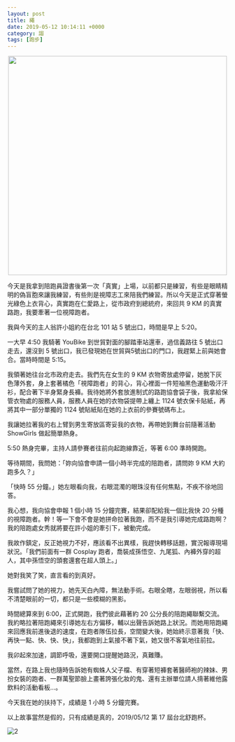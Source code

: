 ```yaml
---
layout: post
title: 繩
date: 2019-05-12 10:14:11 +0000
category: 謅
tags: [跑步]
---
```


<img src="/blog/assets/images/2019/rope1.jpg" style="display:block;margin:auto;width:500px"/>

今天是我拿到陪跑員證書後第一次「真實」上場，以前都只是練習，有些是眼睛精明的偽盲胞來讓我練習，有些則是視障志工來陪我們練習。所以今天是正式穿著螢光綠色上衣背心，真實跑在仁愛路上，從市政府到總統府，來回共 9 KM 的真實路跑，我要牽著一位視障跑者。

<!--more-->

我與今天的主人翁許小姐約在台北 101 站 5 號出口，時間是早上 5:20。

一大早 4:50 我騎著 YouBike 到世貿對面的腳踏車站還車，過信義路往 5 號出口走去，還沒到 5 號出口，我已發現她在世貿與5號出口的門口，我趕緊上前與她會合。當時時間是 5:15。

我領著她往台北市政府走去。我們先在女生的 9 KM 衣物寄放處停留，她脫下灰色薄外套，身上套著橘色「視障跑者」的背心，背心裡面一件短袖黑色運動吸汗汗衫，配合著下半身緊身長褲。我待她將外套放進制式的路跑協會袋子後，我拿給保管衣物處的服務人員，服務人員在她的衣物袋提帶上纏上 1124 號衣保卡貼紙，再將其中一部分單獨的 1124 號貼紙貼在她的上衣前的參賽號碼布上。

我讓她拉著我的右上臂到男生寄放區寄妥我的衣物，再帶她到舞台前隨著活動 ShowGirls 做起簡單熱身。

5:50 熱身完畢，主持人請參賽者往前向起跑線靠近，等著 6:00 準時開跑。

等待期間，我問她：「妳向協會申請一個小時半完成的陪跑者，請問妳 9 KM 大約跑多久？」

「快時 55 分鐘。」她左眼看向我，右眼混濁的眼珠沒有任何焦點，不疾不徐地回答。

我心想，我向協會申報 1 個小時 15 分鐘完賽，結果卻配給我一個比我快 20 分種的視障跑者。幹！等一下會不會是她拼命拉著我跑，而不是我引導她完成路跑啊？我的陪跑處女秀就將要在許小姐的牽引下，被動完成。

我故作鎮定，反正她視力不好，應該看不出異樣，我趕快轉移話題，實況報導現場狀況。「我們前面有一群 Cosplay 跑者，喬裝成孫悟空、九尾狐、內褲外穿的超人，其中孫悟空的頭套還套在超人頭上。」

她對我笑了笑，直言看的到真好。

我嘗試問了她的視力，她先天白內障，無法動手術。右眼全瞎，左眼弱視，所以看不清楚眼前的一切，都只是一些模糊的黑影。

時間總算來到 6:00，正式開跑，我們彼此藉著約 20 公分長的陪跑繩聯繫交流。我約略拉著陪跑繩來引導她左右方偏移，輔以出聲告訴她路上狀況。而她用陪跑繩來回應我前進後退的速度，在跑者隊伍拉長，空間變大後，她始終示意著我「快、再快一點、快、快、快」，我都跑到上氣接不著下氣，她又很不客氣地往前拉。

我卯起來加速，調節呼吸，還要開口提醒她路況，真難賺。

當然，在路上我也隨時告訴她有蜘蛛人父子檔、有穿著短褲套著醫師袍的辣妹、男扮女裝的跑者、一群萬聖節臉上畫著誇張化妝的鬼、還有主辦單位請人揹著維他露飲料的活動看板...。

今天我在她的扶持下，成績是 1 小時 5 分鐘完賽。

以上故事當然是假的，只有成績是真的，2019/05/12 第 17 屆台北舒跑杯。


![2](/blog/assets/images/2019/rope2.jpg)
